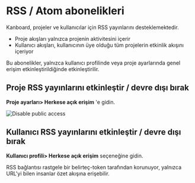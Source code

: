 RSS / Atom abonelikleri
======================

Kanboard, projeler ve kullanıcılar için RSS yayınlarını desteklemektedir.

- Proje akışları yalnızca projenin aktivitesini içerir
- Kullanıcı akışları, kullanıcının üye olduğu tüm projelerin etkinlik akışını içeriyor

Bu abonelikler, yalnızca kullanıcı profilinde veya proje ayarlarında genel erişim etkinleştirildiğinde etkinleştirilir.

Proje RSS yayınlarını etkinleştir / devre dışı bırak
--------------------------------

**Proje ayarları> Herkese açık erişim** 'e gidin.

![Disable public access](screenshots/project-disable-sharing.png)

Kullanıcı RSS yayınlarını etkinleştir / devre dışı bırak
--------------------------------


**Kullanıcı profili> Herkese açık erişim** seçeneğine gidin.

RSS bağlantısı rastgele bir belirteç-token tarafından korunuyor, yalnızca URL'yi bilen insanlar özet akışına erişebilir.
